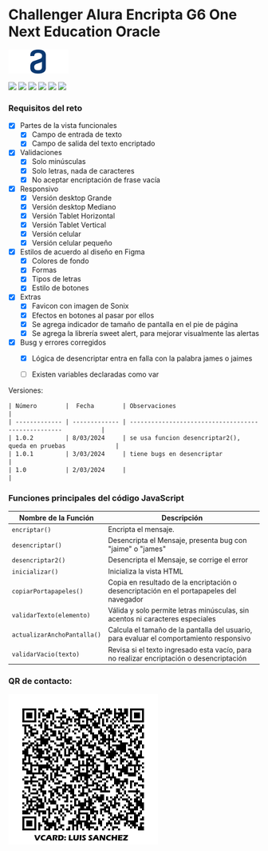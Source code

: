 <!--Desarrollador: Luis Sánchez
    Sanchezluys@gmail.com
    Versión 1.0 Feb 2024 
    Proyecto: encriptador
    archivo: README.md
-->
# Challenger Alura Encripta G6 One Next Education Oracle

![](https://raw.githubusercontent.com/sanchezluys/encriptador-alura/main/images/Logodesktop.png)

![](https://img.shields.io/github/stars/pandao/editor.md.svg) ![](https://img.shields.io/github/forks/pandao/editor.md.svg) ![](https://img.shields.io/github/tag/pandao/editor.md.svg) ![](https://img.shields.io/github/release/pandao/editor.md.svg) ![](https://img.shields.io/github/issues/pandao/editor.md.svg) ![](https://img.shields.io/bower/v/editor.md.svg)


### Requisitos del reto


- [x] Partes de la vista funcionales
  - [x] Campo de entrada de texto
  - [x] Campo de salida del texto encriptado
- [x] Validaciones
  - [x] Solo minúsculas
  - [x] Solo letras, nada de caracteres
  - [x] No aceptar encriptación de frase vacía
- [x] Responsivo
  - [x] Versión desktop Grande
  - [x] Versión desktop Mediano
  - [x] Versión Tablet Horizontal
  - [x] Versión Tablet Vertical
  - [x] Versión celular
  - [x] Versión celular pequeño
- [x] Estilos de acuerdo al diseño en Figma
  - [x] Colores de fondo
  - [x] Formas
  - [x] Tipos de letras
  - [x] Estilo de botones
- [x] Extras
  - [x] Favicon con imagen de Sonix
  - [x] Efectos en botones al pasar por ellos
  - [x] Se agrega indicador de tamaño de pantalla en el pie de página
  - [x] Se agrega la librería sweet alert, para mejorar visualmente las alertas
- [x] Busg y errores corregidos
  - [x] Lógica de desencriptar entra en falla con la palabra james o jaimes
  - [ ] Existen variables declaradas como var


Versiones:

    | Número        |  Fecha        | Observaciones                                                 |
    | ------------- | ------------- | ---------------------------------------------------           | 
    | 1.0.2         | 8/03/2024     | se usa funcion desencriptar2(), queda en pruebas              |  
    | 1.0.1         | 3/03/2024     | tiene bugs en desencriptar                                    |
    | 1.0           | 2/03/2024     |                                                               |
    



### Funciones principales del código JavaScript

| Nombre de la Función | Descripción                    |
| ------------- | ------------------------------ |
| `encriptar()`      | Encripta el mensaje.       |
| `desencriptar()`   | Desencripta el Mensaje, presenta bug con "jaime" o "james"     |
| `desencriptar2()`   | Desencripta el Mensaje, se corrige el error    |
| `inicializar()`   | Inicializa la vista HTML     |
| `copiarPortapapeles()`   | Copia en resultado de la encriptación o desencriptación en el portapapeles del navegador     |
| `validarTexto(elemento)`   | Válida y solo permite letras minúsculas, sin acentos ni caracteres especiales     |
| `actualizarAnchoPantalla()`   | Calcula el tamaño de la pantalla del usuario, para evaluar el comportamiento responsivo     |
| `validarVacio(texto)`   | Revisa si el texto ingresado esta vacío, para no realizar encriptación o desencriptación     |


### QR de contacto:

![](https://raw.githubusercontent.com/sanchezluys/encriptador-alura/main/images/vcard_luys.png)